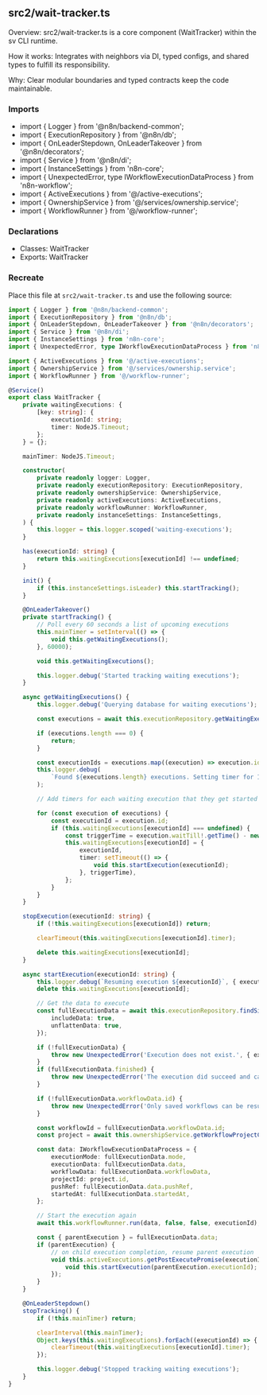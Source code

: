## src2/wait-tracker.ts

Overview: src2/wait-tracker.ts is a core component (WaitTracker) within the sv CLI runtime.

How it works: Integrates with neighbors via DI, typed configs, and shared types to fulfill its responsibility.

Why: Clear modular boundaries and typed contracts keep the code maintainable.

### Imports

- import { Logger } from '@n8n/backend-common';
- import { ExecutionRepository } from '@n8n/db';
- import { OnLeaderStepdown, OnLeaderTakeover } from '@n8n/decorators';
- import { Service } from '@n8n/di';
- import { InstanceSettings } from 'n8n-core';
- import { UnexpectedError, type IWorkflowExecutionDataProcess } from 'n8n-workflow';
- import { ActiveExecutions } from '@/active-executions';
- import { OwnershipService } from '@/services/ownership.service';
- import { WorkflowRunner } from '@/workflow-runner';

### Declarations

- Classes: WaitTracker
- Exports: WaitTracker

### Recreate

Place this file at `src2/wait-tracker.ts` and use the following source:

```ts
import { Logger } from '@n8n/backend-common';
import { ExecutionRepository } from '@n8n/db';
import { OnLeaderStepdown, OnLeaderTakeover } from '@n8n/decorators';
import { Service } from '@n8n/di';
import { InstanceSettings } from 'n8n-core';
import { UnexpectedError, type IWorkflowExecutionDataProcess } from 'n8n-workflow';

import { ActiveExecutions } from '@/active-executions';
import { OwnershipService } from '@/services/ownership.service';
import { WorkflowRunner } from '@/workflow-runner';

@Service()
export class WaitTracker {
	private waitingExecutions: {
		[key: string]: {
			executionId: string;
			timer: NodeJS.Timeout;
		};
	} = {};

	mainTimer: NodeJS.Timeout;

	constructor(
		private readonly logger: Logger,
		private readonly executionRepository: ExecutionRepository,
		private readonly ownershipService: OwnershipService,
		private readonly activeExecutions: ActiveExecutions,
		private readonly workflowRunner: WorkflowRunner,
		private readonly instanceSettings: InstanceSettings,
	) {
		this.logger = this.logger.scoped('waiting-executions');
	}

	has(executionId: string) {
		return this.waitingExecutions[executionId] !== undefined;
	}

	init() {
		if (this.instanceSettings.isLeader) this.startTracking();
	}

	@OnLeaderTakeover()
	private startTracking() {
		// Poll every 60 seconds a list of upcoming executions
		this.mainTimer = setInterval(() => {
			void this.getWaitingExecutions();
		}, 60000);

		void this.getWaitingExecutions();

		this.logger.debug('Started tracking waiting executions');
	}

	async getWaitingExecutions() {
		this.logger.debug('Querying database for waiting executions');

		const executions = await this.executionRepository.getWaitingExecutions();

		if (executions.length === 0) {
			return;
		}

		const executionIds = executions.map((execution) => execution.id).join(', ');
		this.logger.debug(
			`Found ${executions.length} executions. Setting timer for IDs: ${executionIds}`,
		);

		// Add timers for each waiting execution that they get started at the correct time

		for (const execution of executions) {
			const executionId = execution.id;
			if (this.waitingExecutions[executionId] === undefined) {
				const triggerTime = execution.waitTill!.getTime() - new Date().getTime();
				this.waitingExecutions[executionId] = {
					executionId,
					timer: setTimeout(() => {
						void this.startExecution(executionId);
					}, triggerTime),
				};
			}
		}
	}

	stopExecution(executionId: string) {
		if (!this.waitingExecutions[executionId]) return;

		clearTimeout(this.waitingExecutions[executionId].timer);

		delete this.waitingExecutions[executionId];
	}

	async startExecution(executionId: string) {
		this.logger.debug(`Resuming execution ${executionId}`, { executionId });
		delete this.waitingExecutions[executionId];

		// Get the data to execute
		const fullExecutionData = await this.executionRepository.findSingleExecution(executionId, {
			includeData: true,
			unflattenData: true,
		});

		if (!fullExecutionData) {
			throw new UnexpectedError('Execution does not exist.', { extra: { executionId } });
		}
		if (fullExecutionData.finished) {
			throw new UnexpectedError('The execution did succeed and can so not be started again.');
		}

		if (!fullExecutionData.workflowData.id) {
			throw new UnexpectedError('Only saved workflows can be resumed.');
		}

		const workflowId = fullExecutionData.workflowData.id;
		const project = await this.ownershipService.getWorkflowProjectCached(workflowId);

		const data: IWorkflowExecutionDataProcess = {
			executionMode: fullExecutionData.mode,
			executionData: fullExecutionData.data,
			workflowData: fullExecutionData.workflowData,
			projectId: project.id,
			pushRef: fullExecutionData.data.pushRef,
			startedAt: fullExecutionData.startedAt,
		};

		// Start the execution again
		await this.workflowRunner.run(data, false, false, executionId);

		const { parentExecution } = fullExecutionData.data;
		if (parentExecution) {
			// on child execution completion, resume parent execution
			void this.activeExecutions.getPostExecutePromise(executionId).then(() => {
				void this.startExecution(parentExecution.executionId);
			});
		}
	}

	@OnLeaderStepdown()
	stopTracking() {
		if (!this.mainTimer) return;

		clearInterval(this.mainTimer);
		Object.keys(this.waitingExecutions).forEach((executionId) => {
			clearTimeout(this.waitingExecutions[executionId].timer);
		});

		this.logger.debug('Stopped tracking waiting executions');
	}
}

```
